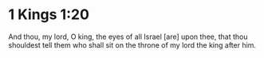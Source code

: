 # 1 Kings 1:20

And thou, my lord, O king, the eyes of all Israel [are] upon thee, that thou shouldest tell them who shall sit on the throne of my lord the king after him.